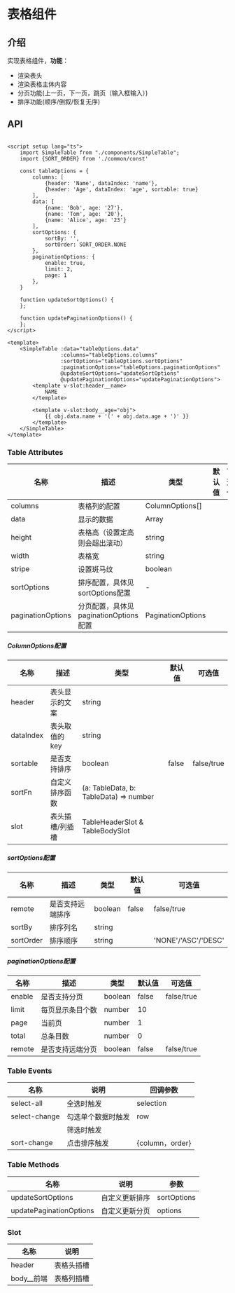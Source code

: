 # 表格组件

## 介绍

实现表格组件，**功能**：

- 渲染表头
- 渲染表格主体内容
- 分页功能(上一页，下一页，跳页（输入框输入）)
- 排序功能(顺序/倒叙/恢复无序)

## API

```vue

<script setup lang="ts">
    import SimpleTable from "./components/SimpleTable";
    import {SORT_ORDER} from './common/const'

    const tableOptions = {
        columns: [
            {header: 'Name', dataIndex: 'name'},
            {header: 'Age', dataIndex: 'age', sortable: true}
        ],
        data: [
            {name: 'Bob', age: '27'},
            {name: 'Tom', age: '20'},
            {name: 'Alice', age: '23'}
        ],
        sortOptions: {
            sortBy: '',
            sortOrder: SORT_ORDER.NONE
        },
        paginationOptions: {
            enable: true,
            limit: 2,
            page: 1
        },
    }

    function updateSortOptions() {
    };

    function updatePaginationOptions() {
    };
</script>

<template>
    <SimpleTable :data="tableOptions.data"
                 :columns="tableOptions.columns"
                 :sortOptions="tableOptions.sortOptions"
                 :paginationOptions="tableOptions.paginationOptions"
                 @updateSortOptions="updateSortOptions"
                 @updatePaginationOptions="updatePaginationOptions">
        <template v-slot:header__name>
            NAME
        </template>

        <template v-slot:body__age="obj">
            {{ obj.data.name + '(' + obj.data.age + ')' }}
        </template>
    </SimpleTable>
</template>

```



### Table Attributes

| 名称 | 描述 |类型|默认值|可选值|
|----- | ------|------|------|------|
|columns | 表格列的配置 | ColumnOptions[] |||
|data | 显示的数据 | Array |||
|height | 表格高（设置定高则会超出滚动） | string |||
|width | 表格宽 | string |||
|stripe | 设置斑马纹 | boolean |||
|sortOptions | 排序配置，具体见 sortOptions配置 | \- |||
|paginationOptions | 分页配置，具体见 paginationOptions配置 | PaginationOptions |||

##### ColumnOptions配置

| 名称 | 描述 |类型|默认值|可选值|
|----- | ------|------|------|------|
|header | 表头显示的文案 | string |||
|dataIndex | 表头取值的key | string |||
|sortable | 是否支持排序 | boolean |false|false/true|
|sortFn | 自定义排序函数 | (a: TableData, b: TableData) => number |||
|slot | 表头插槽/列插槽 | TableHeaderSlot & TableBodySlot |||

##### sortOptions配置

| 名称 | 描述 |类型|默认值|可选值|
|----- | ------|------|------|------|
|remote | 是否支持远端排序 | boolean |false|false/true|
|sortBy | 排序列名 | string |||
|sortOrder | 排序顺序 | string ||'NONE'/'ASC'/'DESC'|

##### paginationOptions配置

| 名称 | 描述 |类型|默认值|可选值|
|----- | ------|------|------|------|
|enable | 是否支持分页 | boolean |false|false/true|
|limit | 每页显示条目个数 | number |10||
|page | 当前页 | number |1||
|total | 总条目数 | number |0||
|remote | 是否支持远端分页 | boolean |false|false/true|

### Table Events

| 名称 | 说明 | 回调参数 |
|----- | ------|------|
|select-all | 全选时触发 |selection|
|select-change | 勾选单个数据时触发 |row|
| | 筛选时触发 ||
|sort-change | 点击排序触发 |{column，order}|

### Table Methods

| 名称                    | 说明           | 参数        |
| ----------------------- | -------------- | ----------- |
| updateSortOptions       | 自定义更新排序 | sortOptions |
| updatePaginationOptions | 自定义更新分页 | options     |

### 

### Slot

| 名称 | 说明 |
|----- | ------|
|header | 表格头插槽 |
|body__前端 | 表格列插槽 |
